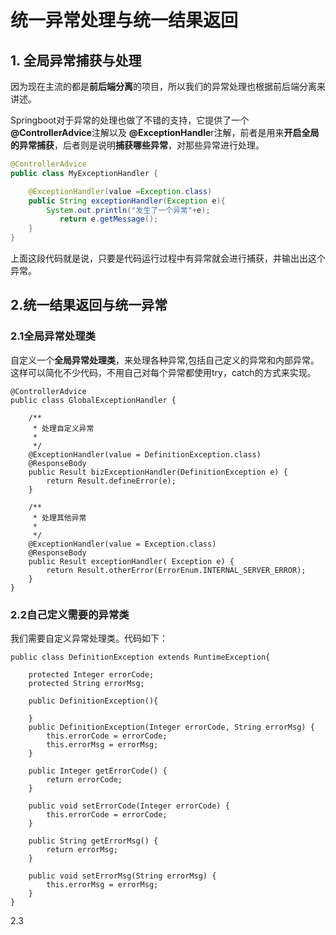 # 统一异常处理与统一结果返回

## 1. 全局异常捕获与处理

因为现在主流的都是**前后端分离**的项目，所以我们的异常处理也根据前后端分离来讲述。

Springboot对于异常的处理也做了不错的支持，它提供了一个 **@ControllerAdvice**注解以及 **@ExceptionHandle**r注解，前者是用来**开启全局的异常捕获**，后者则是说明**捕获哪些异常**，对那些异常进行处理。

```java
@ControllerAdvice
public class MyExceptionHandler {

    @ExceptionHandler(value =Exception.class)
    public String exceptionHandler(Exception e){
        System.out.println("发生了一个异常"+e);
           return e.getMessage();
    }
}
```

上面这段代码就是说，只要是代码运行过程中有异常就会进行捕获，并输出出这个异常。

## 2.统一结果返回与统一异常

### 2.1全局异常处理类

自定义一个**全局异常处理类**，来处理各种异常,包括自己定义的异常和内部异常。这样可以简化不少代码，不用自己对每个异常都使用try，catch的方式来实现。

```text
@ControllerAdvice
public class GlobalExceptionHandler {

    /**
     * 处理自定义异常
     *
     */
    @ExceptionHandler(value = DefinitionException.class)
    @ResponseBody
    public Result bizExceptionHandler(DefinitionException e) {
        return Result.defineError(e);
    }

    /**
     * 处理其他异常
     *
     */
    @ExceptionHandler(value = Exception.class)
    @ResponseBody
    public Result exceptionHandler( Exception e) {
        return Result.otherError(ErrorEnum.INTERNAL_SERVER_ERROR);
    }
}
```

### 2.2自己定义需要的异常类

我们需要自定义异常处理类。代码如下：

```text
public class DefinitionException extends RuntimeException{

    protected Integer errorCode;
    protected String errorMsg;

    public DefinitionException(){

    }
    public DefinitionException(Integer errorCode, String errorMsg) {
        this.errorCode = errorCode;
        this.errorMsg = errorMsg;
    }

    public Integer getErrorCode() {
        return errorCode;
    }

    public void setErrorCode(Integer errorCode) {
        this.errorCode = errorCode;
    }

    public String getErrorMsg() {
        return errorMsg;
    }

    public void setErrorMsg(String errorMsg) {
        this.errorMsg = errorMsg;
    }
}
```

2.3

